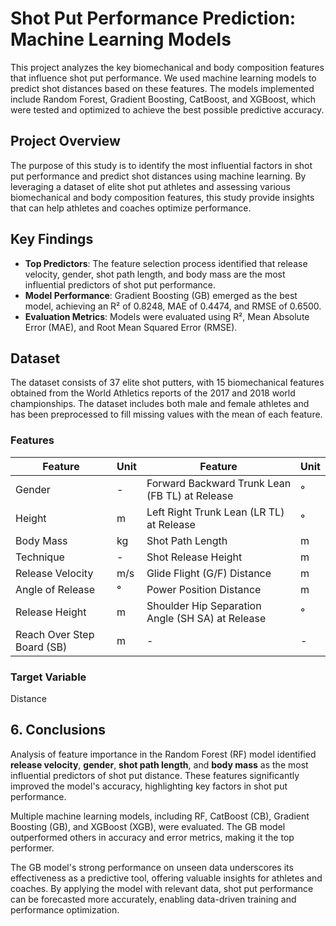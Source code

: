 # Shot Put Performance Prediction: Machine Learning Models

This project analyzes the key biomechanical and body composition features that influence shot put performance. We used machine learning models to predict shot distances based on these features. The models implemented include Random Forest, Gradient Boosting, CatBoost, and XGBoost, which were tested and optimized to achieve the best possible predictive accuracy.

## Project Overview

The purpose of this study is to identify the most influential factors in shot put performance and predict shot distances using machine learning. By leveraging a dataset of elite shot put athletes and assessing various biomechanical and body composition features, this study provide insights that can help athletes and coaches optimize performance.

## Key Findings

- **Top Predictors**: The feature selection process identified that release velocity, gender, shot path length, and body mass are the most influential predictors of shot put performance.
- **Model Performance**: Gradient Boosting (GB) emerged as the best model, achieving an R² of 0.8248, MAE of 0.4474, and RMSE of 0.6500.
- **Evaluation Metrics**: Models were evaluated using R², Mean Absolute Error (MAE), and Root Mean Squared Error (RMSE).

## Dataset

The dataset consists of 37 elite shot putters, with 15 biomechanical features obtained from the World Athletics reports of the 2017 and 2018 world championships. The dataset includes both male and female athletes and has been preprocessed to fill missing values with the mean of each feature.

### Features

| Feature | Unit | Feature | Unit |
|---------|------|---------|------|
| Gender | - | Forward Backward Trunk Lean (FB TL) at Release | ° |
| Height | m | Left Right Trunk Lean (LR TL) at Release | ° |
| Body Mass | kg | Shot Path Length | m |
| Technique | - | Shot Release Height | m |
| Release Velocity | m/s | Glide Flight (G/F) Distance | m |
| Angle of Release | ° | Power Position Distance | m |
| Release Height | m | Shoulder Hip Separation Angle (SH SA) at Release | ° |
| Reach Over Step Board (SB) | m | - | - |

### Target Variable
 Distance
 ## 6. Conclusions

Analysis of feature importance in the Random Forest (RF) model identified **release velocity**, **gender**, **shot path length**, and **body mass** as the most influential predictors of shot put distance. These features significantly improved the model's accuracy, highlighting key factors in shot put performance.

Multiple machine learning models, including RF, CatBoost (CB), Gradient Boosting (GB), and XGBoost (XGB), were evaluated. The GB model outperformed others in accuracy and error metrics, making it the top performer.

The GB model's strong performance on unseen data underscores its effectiveness as a predictive tool, offering valuable insights for athletes and coaches. By applying the model with relevant data, shot put performance can be forecasted more accurately, enabling data-driven training and performance optimization.






